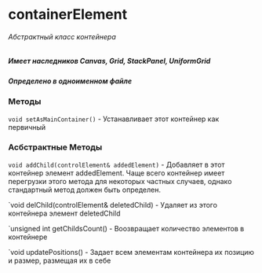 # containerElement
###### Абстрактный класс контейнера
##### Имеет наследников Canvas, Grid, StackPanel, UniformGrid
##### Определено в одноименном файле


### Методы

`void setAsMainContainer()` - Устанавливает этот контейнер как первичный


### Асбстрактные Методы

`void addChild(controlElement& addedElement)` - Добавляет в этот контейнер элемент addedElement. Чаще всего контейнер имеет перегрузки этого метода для некоторых частных случаев, однако стандартный метод должен быть определен.

`void delChild(controlElement& deletedChild) - Удаляет из этого контейнера элемент deletedChild

`unsigned int getChildsCount() - Воозвращает количество элементов в контейнере

`void updatePositions() - Задает всем элементам контейнера их позицию и размер, размещая их в себе

